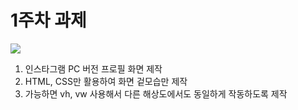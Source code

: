 # 1주차 과제
![](https://github.com/user-attachments/assets/b637fc41-e68f-4474-922e-bc127ec61784)

1. 인스타그램 PC 버전 프로필 화면 제작
2. HTML, CSS만 활용하여 화면 겉모습만 제작
3. 가능하면 vh, vw 사용해서 다른 해상도에서도 동일하게 작동하도록 제작